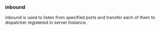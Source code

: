 ### inbound

inbound is used to listen from specified ports and
transfer each of them to dispatcher registered in
server Instance.